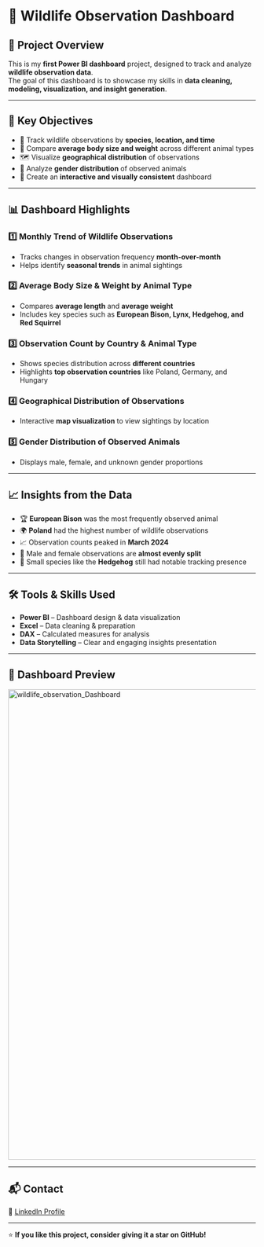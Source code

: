 # 🐾 Wildlife Observation Dashboard

## 📌 Project Overview
This is my **first Power BI dashboard** project, designed to track and analyze **wildlife observation data**.  
The goal of this dashboard is to showcase my skills in **data cleaning, modeling, visualization, and insight generation**.

---

## 🎯 Key Objectives
- 📅 Track wildlife observations by **species, location, and time**  
- 📏 Compare **average body size and weight** across different animal types  
- 🗺 Visualize **geographical distribution** of observations  
- 🚻 Analyze **gender distribution** of observed animals  
- 🎨 Create an **interactive and visually consistent** dashboard

---

## 📊 Dashboard Highlights

### 1️⃣ Monthly Trend of Wildlife Observations
- Tracks changes in observation frequency **month-over-month**  
- Helps identify **seasonal trends** in animal sightings

### 2️⃣ Average Body Size & Weight by Animal Type
- Compares **average length** and **average weight**  
- Includes key species such as **European Bison, Lynx, Hedgehog, and Red Squirrel**

### 3️⃣ Observation Count by Country & Animal Type
- Shows species distribution across **different countries**  
- Highlights **top observation countries** like Poland, Germany, and Hungary

### 4️⃣ Geographical Distribution of Observations
- Interactive **map visualization** to view sightings by location

### 5️⃣ Gender Distribution of Observed Animals
- Displays male, female, and unknown gender proportions

---

## 📈 Insights from the Data
- 🏆 **European Bison** was the most frequently observed animal  
- 🌍 **Poland** had the highest number of wildlife observations  
- 📈 Observation counts peaked in **March 2024**  
- 🚻 Male and female observations are **almost evenly split**  
- 🦔 Small species like the **Hedgehog** still had notable tracking presence

---

## 🛠 Tools & Skills Used
- **Power BI** – Dashboard design & data visualization  
- **Excel** – Data cleaning & preparation  
- **DAX** – Calculated measures for analysis  
- **Data Storytelling** – Clear and engaging insights presentation

---

## 📸 Dashboard Preview
<img width="1857" height="958" alt="wildlife_observation_Dashboard" src="https://github.com/BCA-CODES/Wildlife-Observation-Dashboard/blob/main/animal_dashboard.png)" />

---

## 📬 Contact
💼 [LinkedIn Profile](https://www.linkedin.com/in/dev-virani-a19452350/)

---

⭐ **If you like this project, consider giving it a star on GitHub!**

